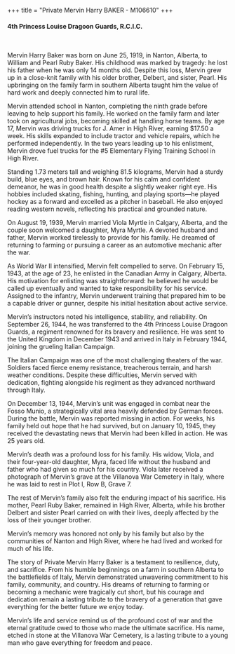 +++
title = "Private Mervin Harry BAKER - M106610"
+++

#### 4th Princess Louise Dragoon Guards, R.C.I.C.
<br>


Mervin Harry Baker was born on June 25, 1919, in Nanton, Alberta, to William and Pearl Ruby Baker. His childhood was marked by tragedy: he lost his father when he was only 14 months old. Despite this loss, Mervin grew up in a close-knit family with his older brother, Delbert, and sister, Pearl. His upbringing on the family farm in southern Alberta taught him the value of hard work and deeply connected him to rural life.

Mervin attended school in Nanton, completing the ninth grade before leaving to help support his family. He worked on the family farm and later took on agricultural jobs, becoming skilled at handling horse teams. By age 17, Mervin was driving trucks for J. Amer in High River, earning $17.50 a week. His skills expanded to include tractor and vehicle repairs, which he performed independently. In the two years leading up to his enlistment, Mervin drove fuel trucks for the #5 Elementary Flying Training School in High River.

Standing 1.73 meters tall and weighing 81.5 kilograms, Mervin had a sturdy build, blue eyes, and brown hair. Known for his calm and confident demeanor, he was in good health despite a slightly weaker right eye. His hobbies included skating, fishing, hunting, and playing sports—he played hockey as a forward and excelled as a pitcher in baseball. He also enjoyed reading western novels, reflecting his practical and grounded nature.

On August 19, 1939, Mervin married Viola Myrtle in Calgary, Alberta, and the couple soon welcomed a daughter, Myra Myrtle. A devoted husband and father, Mervin worked tirelessly to provide for his family. He dreamed of returning to farming or pursuing a career as an automotive mechanic after the war.

As World War II intensified, Mervin felt compelled to serve. On February 15, 1943, at the age of 23, he enlisted in the Canadian Army in Calgary, Alberta. His motivation for enlisting was straightforward: he believed he would be called up eventually and wanted to take responsibility for his service. Assigned to the infantry, Mervin underwent training that prepared him to be a capable driver or gunner, despite his initial hesitation about active service.

Mervin’s instructors noted his intelligence, stability, and reliability. On September 26, 1944, he was transferred to the 4th Princess Louise Dragoon Guards, a regiment renowned for its bravery and resilience. He was sent to the United Kingdom in December 1943 and arrived in Italy in February 1944, joining the grueling Italian Campaign.

The Italian Campaign was one of the most challenging theaters of the war. Soldiers faced fierce enemy resistance, treacherous terrain, and harsh weather conditions. Despite these difficulties, Mervin served with dedication, fighting alongside his regiment as they advanced northward through Italy.

On December 13, 1944, Mervin’s unit was engaged in combat near the Fosso Munio, a strategically vital area heavily defended by German forces. During the battle, Mervin was reported missing in action. For weeks, his family held out hope that he had survived, but on January 10, 1945, they received the devastating news that Mervin had been killed in action.
He was 25 years old.

Mervin’s death was a profound loss for his family. His widow, Viola, and their four-year-old daughter, Myra, faced life without the husband and father who had given so much for his country. Viola later received a photograph of Mervin’s grave at the Villanova War Cemetery in Italy, where he was laid to rest in Plot I, Row B, Grave 7.

The rest of Mervin’s family also felt the enduring impact of his sacrifice. His mother, Pearl Ruby Baker, remained in High River, Alberta, while his brother Delbert and sister Pearl carried on with their lives, deeply affected by the loss of their younger brother.

Mervin’s memory was honored not only by his family but also by the communities of Nanton and High River, where he had lived and worked for much of his life.

The story of Private Mervin Harry Baker is a testament to resilience, duty, and sacrifice. From his humble beginnings on a farm in southern Alberta to the battlefields of Italy, Mervin demonstrated unwavering commitment to his family, community, and country. His dreams of returning to farming or becoming a mechanic were tragically cut short, but his courage and dedication remain a lasting tribute to the bravery of a generation that gave everything for the better future we enjoy today.

Mervin’s life and service remind us of the profound cost of war and the eternal gratitude owed to those who made the ultimate sacrifice. His name, etched in stone at the Villanova War Cemetery, is a lasting tribute to a young man who gave everything for freedom and peace.

